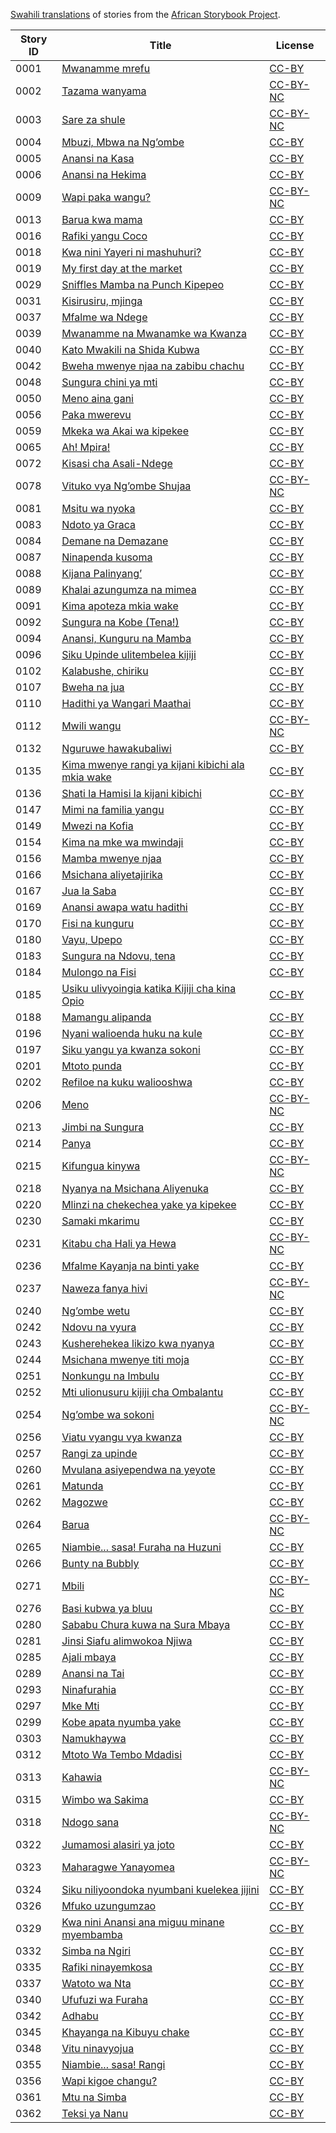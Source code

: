 [Swahili translations](http://my.africanstorybook.org/language/kiswahili) of stories from the [African Storybook Project](http://my.africanstorybook.org).

Story ID | Title | License
-------- | ----- | -------
0001 | [Mwanamme mrefu](http://my.africanstorybook.org/stories/mwanamme-mrefu) | [CC-BY](https://creativecommons.org/licenses/by/3.0/)
0002 | [Tazama wanyama](http://my.africanstorybook.org/stories/tazama-wanyama) | [CC-BY-NC](http://creativecommons.org/licenses/by-nc/3.0/)
0003 | [Sare za shule](http://my.africanstorybook.org/stories/sare-za-shule) | [CC-BY-NC](http://creativecommons.org/licenses/by-nc/3.0/)
0004 | [Mbuzi, Mbwa na Ng’ombe](http://my.africanstorybook.org/stories/mbuzi-mbwa-na-ng’ombe) | [CC-BY](https://creativecommons.org/licenses/by/3.0/)
0005 | [Anansi na Kasa](http://my.africanstorybook.org/stories/anansi-na-kasa) | [CC-BY](https://creativecommons.org/licenses/by/3.0/)
0006 | [Anansi na Hekima](http://my.africanstorybook.org/stories/anansi-na-hekima) | [CC-BY](https://creativecommons.org/licenses/by/3.0/)
0009 | [Wapi paka wangu?](http://my.africanstorybook.org/stories/wapi-paka-wangu) | [CC-BY-NC](http://creativecommons.org/licenses/by-nc/3.0/)
0013 | [Barua kwa mama](http://my.africanstorybook.org/stories/barua-kwa-mama) | [CC-BY](https://creativecommons.org/licenses/by/3.0/)
0016 | [Rafiki yangu Coco](http://my.africanstorybook.org/stories/rafiki-yangu-coco) | [CC-BY](https://creativecommons.org/licenses/by/3.0/)
0018 | [Kwa nini Yayeri ni mashuhuri?](http://my.africanstorybook.org/stories/kwa-nini-yayeri-ni-mashuhuri) | [CC-BY](https://creativecommons.org/licenses/by/3.0/)
0019 | [My first day at the market](http://my.africanstorybook.org/stories/my-first-day-market) | [CC-BY](https://creativecommons.org/licenses/by/3.0/)
0029 | [Sniffles Mamba na Punch Kipepeo](http://my.africanstorybook.org/stories/sniffles-mamba-na-punch-kipepeo) | [CC-BY](https://creativecommons.org/licenses/by/3.0/)
0031 | [Kisirusiru, mjinga](http://my.africanstorybook.org/stories/kisirusiru-mjinga) | [CC-BY](https://creativecommons.org/licenses/by/3.0/)
0037 | [Mfalme wa Ndege](http://my.africanstorybook.org/stories/mfalme-wa-ndege) | [CC-BY](https://creativecommons.org/licenses/by/3.0/)
0039 | [Mwanamme na Mwanamke wa Kwanza](http://my.africanstorybook.org/stories/mwanamme-na-mwanamke-wa-kwanza) | [CC-BY](https://creativecommons.org/licenses/by/3.0/)
0040 | [Kato Mwakili na Shida Kubwa](http://my.africanstorybook.org/stories/kato-mwakili-na-shida-kubwa) | [CC-BY](https://creativecommons.org/licenses/by/3.0/)
0042 | [Bweha mwenye njaa na zabibu chachu](http://my.africanstorybook.org/stories/bweha-mwenye-njaa-na-zabibu-chachu) | [CC-BY](https://creativecommons.org/licenses/by/3.0/)
0048 | [Sungura chini ya mti](http://my.africanstorybook.org/stories/sungura-chini-ya-mti) | [CC-BY](https://creativecommons.org/licenses/by/3.0/)
0050 | [Meno aina gani](http://my.africanstorybook.org/stories/meno-aina-gani) | [CC-BY](https://creativecommons.org/licenses/by/3.0/)
0056 | [Paka mwerevu](http://my.africanstorybook.org/stories/paka-mwerevu) | [CC-BY](https://creativecommons.org/licenses/by/3.0/)
0059 | [Mkeka wa Akai wa kipekee](http://my.africanstorybook.org/stories/mkeka-wa-akai-wa-kipekee) | [CC-BY](https://creativecommons.org/licenses/by/3.0/)
0065 | [Ah! Mpira!](http://my.africanstorybook.org/stories/ah-mpira) | [CC-BY](https://creativecommons.org/licenses/by/4.0/)
0072 | [Kisasi cha Asali-Ndege](http://my.africanstorybook.org/stories/kisasi-cha-asali-ndege) | [CC-BY](https://creativecommons.org/licenses/by/3.0/)
0078 | [Vituko vya Ng’ombe Shujaa](http://my.africanstorybook.org/stories/vituko-vya-ng’ombe-shujaa) | [CC-BY-NC](http://creativecommons.org/licenses/by-nc/3.0/)
0081 | [Msitu wa nyoka](http://my.africanstorybook.org/stories/msitu-wa-nyoka) | [CC-BY](https://creativecommons.org/licenses/by/4.0/)
0083 | [Ndoto ya Graca](http://my.africanstorybook.org/stories/ndoto-ya-graca) | [CC-BY](https://creativecommons.org/licenses/by/3.0/)
0084 | [Demane na Demazane](http://my.africanstorybook.org/stories/demane-na-demazane-1) | [CC-BY](https://creativecommons.org/licenses/by/3.0/)
0087 | [Ninapenda kusoma](http://my.africanstorybook.org/stories/ninapenda-kusoma) | [CC-BY](https://creativecommons.org/licenses/by/3.0/)
0088 | [Kijana Palinyang’](http://my.africanstorybook.org/stories/kijana-palinyang%E2%80%99) | [CC-BY](https://creativecommons.org/licenses/by/3.0/)
0089 | [Khalai azungumza na mimea](http://my.africanstorybook.org/stories/khalai-azungumza-na-mimea-0) | [CC-BY](https://creativecommons.org/licenses/by/4.0/)
0091 | [Kima apoteza mkia wake](http://my.africanstorybook.org/stories/kima-apoteza-mkia-wake) | [CC-BY](https://creativecommons.org/licenses/by/3.0/)
0092 | [Sungura na Kobe (Tena!)](http://my.africanstorybook.org/stories/sungura-na-kobe-tena) | [CC-BY](https://creativecommons.org/licenses/by/3.0/)
0094 | [Anansi, Kunguru na Mamba](http://my.africanstorybook.org/stories/anansi-kunguru-na-mamba) | [CC-BY](https://creativecommons.org/licenses/by/3.0/)
0096 | [Siku Upinde ulitembelea kijiji](http://my.africanstorybook.org/stories/siku-upinde-ulitembelea-kijiji) | [CC-BY](https://creativecommons.org/licenses/by/4.0/)
0102 | [Kalabushe, chiriku](http://my.africanstorybook.org/stories/kalabushe-chiriku) | [CC-BY](https://creativecommons.org/licenses/by/3.0/)
0107 | [Bweha na jua](http://my.africanstorybook.org/stories/bweha-na-jua) | [CC-BY](https://creativecommons.org/licenses/by/3.0/)
0110 | [Hadithi ya Wangari Maathai](http://my.africanstorybook.org/stories/hadithi-ya-wangari-maathai) | [CC-BY](https://creativecommons.org/licenses/by/4.0/)
0112 | [Mwili wangu](http://my.africanstorybook.org/stories/mwili-wangu) | [CC-BY-NC](http://creativecommons.org/licenses/by-nc/3.0/)
0132 | [Nguruwe hawakubaliwi](http://my.africanstorybook.org/stories/nguruwe-hawakubaliwi) | [CC-BY](https://creativecommons.org/licenses/by/3.0/)
0135 | [Kima mwenye rangi ya kijani kibichi ala mkia wake](http://my.africanstorybook.org/stories/kima-mwenye-rangi-ya-kijani-kibichi-ala-mkia-wake) | [CC-BY](https://creativecommons.org/licenses/by/3.0/)
0136 | [Shati la Hamisi la kijani kibichi](http://my.africanstorybook.org/stories/shati-la-hamisi-la-kijani-kibichi%0B) | [CC-BY](https://creativecommons.org/licenses/by/3.0/)
0147 | [Mimi na familia yangu](http://my.africanstorybook.org/stories/mimi-na-familia-yangu) | [CC-BY](https://creativecommons.org/licenses/by/3.0/)
0149 | [Mwezi na Kofia](http://my.africanstorybook.org/stories/mwezi-na-kofia) | [CC-BY](https://creativecommons.org/licenses/by/3.0/)
0154 | [Kima na mke wa mwindaji](http://my.africanstorybook.org/stories/kima-na-mke-wa-mwindaji) | [CC-BY](https://creativecommons.org/licenses/by/3.0/)
0156 | [Mamba mwenye njaa](http://my.africanstorybook.org/stories/mamba-mwenye-njaa) | [CC-BY](https://creativecommons.org/licenses/by/3.0/)
0166 | [Msichana aliyetajirika](http://my.africanstorybook.org/stories/msichana-aliyetajirika) | [CC-BY](https://creativecommons.org/licenses/by/3.0/)
0167 | [Jua la Saba](http://my.africanstorybook.org/stories/jua-la-saba) | [CC-BY](https://creativecommons.org/licenses/by/3.0/)
0169 | [Anansi awapa watu hadithi](http://my.africanstorybook.org/stories/anansi-awapa-watu-hadithi) | [CC-BY](https://creativecommons.org/licenses/by/3.0/)
0170 | [Fisi na kunguru](http://my.africanstorybook.org/stories/fisi-na-kunguru) | [CC-BY](https://creativecommons.org/licenses/by/3.0/)
0180 | [Vayu, Upepo](http://my.africanstorybook.org/stories/vayu-upepo) | [CC-BY](https://creativecommons.org/licenses/by/3.0/)
0183 | [Sungura na Ndovu, tena](http://my.africanstorybook.org/stories/sungura-na-ndovu-tena) | [CC-BY](https://creativecommons.org/licenses/by/4.0/)
0184 | [Mulongo na Fisi](http://my.africanstorybook.org/stories/mulongo-na-fisi) | [CC-BY](https://creativecommons.org/licenses/by/3.0/)
0185 | [Usiku ulivyoingia katika Kijiji cha kina Opio](http://my.africanstorybook.org/stories/usiku-ulivyoingia-katika-kijiji-cha-kina-opio-0) | [CC-BY](https://creativecommons.org/licenses/by/3.0/)
0188 | [Mamangu alipanda](http://my.africanstorybook.org/stories/mamangu-alipanda) | [CC-BY](https://creativecommons.org/licenses/by/3.0/)
0196 | [Nyani walioenda huku na kule](http://my.africanstorybook.org/stories/nyani-walioenda-huku-na-kule) | [CC-BY](https://creativecommons.org/licenses/by/3.0/)
0197 | [Siku yangu ya kwanza sokoni](http://my.africanstorybook.org/stories/siku-yangu-ya-kwanza-sokoni) | [CC-BY](https://creativecommons.org/licenses/by/3.0/)
0201 | [Mtoto punda](http://my.africanstorybook.org/stories/mtoto-punda) | [CC-BY](https://creativecommons.org/licenses/by/4.0/)
0202 | [Refiloe na kuku waliooshwa](http://my.africanstorybook.org/stories/refiloe-na-kuku-waliooshwa) | [CC-BY](https://creativecommons.org/licenses/by/3.0/)
0206 | [Meno](http://my.africanstorybook.org/stories/meno-0) | [CC-BY-NC](http://creativecommons.org/licenses/by-nc/3.0/)
0213 | [Jimbi na Sungura](http://my.africanstorybook.org/stories/jimbi-na-sungura) | [CC-BY](https://creativecommons.org/licenses/by/4.0/)
0214 | [Panya](http://my.africanstorybook.org/stories/panya) | [CC-BY](https://creativecommons.org/licenses/by/3.0/)
0215 | [Kifungua kinywa](http://my.africanstorybook.org/stories/kifungua-kinywa) | [CC-BY-NC](http://creativecommons.org/licenses/by-nc/3.0/)
0218 | [Nyanya na Msichana Aliyenuka](http://my.africanstorybook.org/stories/nyanya-na-msichana-aliyenuka) | [CC-BY](https://creativecommons.org/licenses/by/3.0/)
0220 | [Mlinzi na chekechea yake ya kipekee](http://my.africanstorybook.org/stories/mlinzi-na-chekechea-yake-ya-kipekee) | [CC-BY](https://creativecommons.org/licenses/by/4.0/)
0230 | [Samaki mkarimu](http://my.africanstorybook.org/stories/samaki-mkarimu) | [CC-BY](https://creativecommons.org/licenses/by/3.0/)
0231 | [Kitabu cha Hali ya Hewa](http://my.africanstorybook.org/stories/kitabu-cha-hali-ya-hewa) | [CC-BY-NC](http://creativecommons.org/licenses/by-nc/3.0/)
0236 | [Mfalme Kayanja na binti yake](http://my.africanstorybook.org/stories/mfalme-kayanja-na-binti-yake) | [CC-BY](https://creativecommons.org/licenses/by/3.0/)
0237 | [Naweza fanya hivi](http://my.africanstorybook.org/stories/naweza-fanya-hivi) | [CC-BY-NC](http://creativecommons.org/licenses/by-nc/3.0/)
0240 | [Ng’ombe wetu](http://my.africanstorybook.org/stories/ng’ombe-wetu) | [CC-BY](https://creativecommons.org/licenses/by/3.0/)
0242 | [Ndovu na vyura](http://my.africanstorybook.org/stories/ndovu-na-vyura) | [CC-BY](https://creativecommons.org/licenses/by/3.0/)
0243 | [Kusherehekea likizo kwa nyanya](http://my.africanstorybook.org/stories/kusherehekea-likizo-kwa-nyanya) | [CC-BY](https://creativecommons.org/licenses/by/4.0/)
0244 | [Msichana mwenye titi moja](http://my.africanstorybook.org/stories/msichana-mwenye-titi-moja) | [CC-BY](https://creativecommons.org/licenses/by/3.0/)
0251 | [Nonkungu na Imbulu](http://my.africanstorybook.org/stories/nonkungu-na-imbulu-0) | [CC-BY](https://creativecommons.org/licenses/by/3.0/)
0252 | [Mti ulionusuru kijiji cha Ombalantu](http://my.africanstorybook.org/stories/mti-ulionusuru-kijiji-cha-ombalantu) | [CC-BY](https://creativecommons.org/licenses/by/3.0/)
0254 | [Ng’ombe wa sokoni](http://my.africanstorybook.org/stories/ng’ombe-wa-sokoni) | [CC-BY-NC](http://creativecommons.org/licenses/by-nc/3.0/)
0256 | [Viatu  vyangu vya kwanza](http://my.africanstorybook.org/stories/viatu-vyangu-vya-kwanza) | [CC-BY](https://creativecommons.org/licenses/by/4.0/)
0257 | [Rangi za upinde](http://my.africanstorybook.org/stories/rangi-za-upinde) | [CC-BY](https://creativecommons.org/licenses/by/4.0/)
0260 | [Mvulana asiyependwa na yeyote](http://my.africanstorybook.org/stories/mvulana-asiyependwa-na-yeyote) | [CC-BY](https://creativecommons.org/licenses/by/4.0/)
0261 | [Matunda](http://my.africanstorybook.org/stories/matunda) | [CC-BY](https://creativecommons.org/licenses/by/3.0/)
0262 | [Magozwe](http://my.africanstorybook.org/stories/magozwe-1) | [CC-BY](https://creativecommons.org/licenses/by/4.0/)
0264 | [Barua](http://my.africanstorybook.org/stories/barua) | [CC-BY-NC](http://creativecommons.org/licenses/by-nc/3.0/)
0265 | [Niambie... sasa! Furaha na Huzuni](http://my.africanstorybook.org/stories/niambie…-sasa-furaha-na-huzuni) | [CC-BY](https://creativecommons.org/licenses/by/3.0/)
0266 | [Bunty na Bubbly](http://my.africanstorybook.org/stories/bunty-na-bubbly) | [CC-BY](https://creativecommons.org/licenses/by/3.0/)
0271 | [Mbili](http://my.africanstorybook.org/stories/mbili) | [CC-BY-NC](http://creativecommons.org/licenses/by-nc/3.0/)
0276 | [Basi kubwa ya bluu](http://my.africanstorybook.org/stories/basi-kubwa-ya-bluu) | [CC-BY](https://creativecommons.org/licenses/by/4.0/)
0280 | [Sababu Chura kuwa na Sura Mbaya](http://my.africanstorybook.org/stories/sababu-chura-kuwa-na-sura-mbaya) | [CC-BY](https://creativecommons.org/licenses/by/3.0/)
0281 | [Jinsi Siafu alimwokoa Njiwa](http://my.africanstorybook.org/stories/jinsi-siafu-alimwokoa-njiwa) | [CC-BY](https://creativecommons.org/licenses/by/3.0/)
0285 | [Ajali mbaya](http://my.africanstorybook.org/stories/ajali-mbaya) | [CC-BY](https://creativecommons.org/licenses/by/3.0/)
0289 | [Anansi na Tai](http://my.africanstorybook.org/stories/anansi-na-tai) | [CC-BY](https://creativecommons.org/licenses/by/3.0/)
0293 | [Ninafurahia](http://my.africanstorybook.org/stories/i-enjoyninafurahia) | [CC-BY](https://creativecommons.org/licenses/by/3.0/)
0297 | [Mke Mti](http://my.africanstorybook.org/stories/mke-mti) | [CC-BY](https://creativecommons.org/licenses/by/3.0/)
0299 | [Kobe apata nyumba yake](http://my.africanstorybook.org/stories/kobe-apata-nyumba-yake-0) | [CC-BY](https://creativecommons.org/licenses/by/3.0/)
0303 | [Namukhaywa](http://my.africanstorybook.org/stories/namukhaywa-1) | [CC-BY](https://creativecommons.org/licenses/by/3.0/)
0312 | [Mtoto Wa Tembo Mdadisi](http://my.africanstorybook.org/stories/mtoto-wa-tembo-mdadisi) | [CC-BY](https://creativecommons.org/licenses/by/3.0/)
0313 | [Kahawia](http://my.africanstorybook.org/stories/kahawia) | [CC-BY-NC](http://creativecommons.org/licenses/by-nc/3.0/)
0315 | [Wimbo wa Sakima](http://my.africanstorybook.org/stories/wimbo-wa-sakima-0) | [CC-BY](https://creativecommons.org/licenses/by/4.0/)
0318 | [Ndogo sana](http://my.africanstorybook.org/stories/ndogo-sana) | [CC-BY-NC](http://creativecommons.org/licenses/by-nc/3.0/)
0322 | [Jumamosi alasiri ya joto](http://my.africanstorybook.org/stories/jumamosi-alasiri-ya-joto) | [CC-BY](https://creativecommons.org/licenses/by/3.0/)
0323 | [Maharagwe Yanayomea](http://my.africanstorybook.org/stories/maharagwe-yanayomea) | [CC-BY-NC](http://creativecommons.org/licenses/by-nc/3.0/)
0324 | [Siku niliyoondoka nyumbani kuelekea jijini](http://my.africanstorybook.org/stories/siku-niliyoondoka-nyumbani-kuelekea-jijini) | [CC-BY](https://creativecommons.org/licenses/by/4.0/)
0326 | [Mfuko uzungumzao](http://my.africanstorybook.org/stories/mfuko-uzungumzao) | [CC-BY](https://creativecommons.org/licenses/by/3.0/)
0329 | [Kwa nini Anansi ana miguu minane myembamba](http://my.africanstorybook.org/stories/kwa-nini-anansi-ana-miguu-minane-myembamba) | [CC-BY](https://creativecommons.org/licenses/by/3.0/)
0332 | [Simba na Ngiri](http://my.africanstorybook.org/stories/simba-na-ngiri) | [CC-BY](https://creativecommons.org/licenses/by/3.0/)
0335 | [Rafiki ninayemkosa](http://my.africanstorybook.org/stories/rafiki-ninayemkosa) | [CC-BY](https://creativecommons.org/licenses/by/3.0/)
0337 | [Watoto wa Nta](http://my.africanstorybook.org/stories/watoto-wa-nta) | [CC-BY](https://creativecommons.org/licenses/by/3.0/)
0340 | [Ufufuzi wa Furaha](http://my.africanstorybook.org/stories/ufufuzi-wa-furaha) | [CC-BY](https://creativecommons.org/licenses/by/3.0/)
0342 | [Adhabu](http://my.africanstorybook.org/stories/adhabu) | [CC-BY](https://creativecommons.org/licenses/by/3.0/)
0345 | [Khayanga na Kibuyu chake](http://my.africanstorybook.org/stories/khayanga-na-kibuyu-chake-0) | [CC-BY](https://creativecommons.org/licenses/by/3.0/)
0348 | [Vitu ninavyojua](http://my.africanstorybook.org/stories/vitu-ninavyojua) | [CC-BY](https://creativecommons.org/licenses/by/3.0/)
0355 | [Niambie... sasa! Rangi](http://my.africanstorybook.org/stories/niambie-…-sasa-–-rangi) | [CC-BY](https://creativecommons.org/licenses/by/3.0/)
0356 | [Wapi kigoe changu?](http://my.africanstorybook.org/stories/wapi-kigoe-changu) | [CC-BY](https://creativecommons.org/licenses/by/3.0/)
0361 | [Mtu na Simba](http://my.africanstorybook.org/stories/mtu-na-simba) | [CC-BY](https://creativecommons.org/licenses/by/3.0/)
0362 | [Teksi ya Nanu](http://my.africanstorybook.org/stories/teksi-ya-nanu) | [CC-BY](https://creativecommons.org/licenses/by/3.0/)
